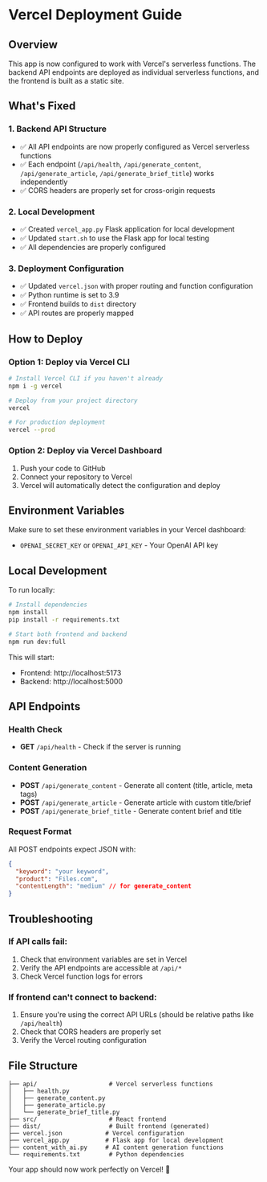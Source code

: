 # Vercel Deployment Guide

## Overview
This app is now configured to work with Vercel's serverless functions. The backend API endpoints are deployed as individual serverless functions, and the frontend is built as a static site.

## What's Fixed

### 1. Backend API Structure
- ✅ All API endpoints are now properly configured as Vercel serverless functions
- ✅ Each endpoint (`/api/health`, `/api/generate_content`, `/api/generate_article`, `/api/generate_brief_title`) works independently
- ✅ CORS headers are properly set for cross-origin requests

### 2. Local Development
- ✅ Created `vercel_app.py` Flask application for local development
- ✅ Updated `start.sh` to use the Flask app for local testing
- ✅ All dependencies are properly configured

### 3. Deployment Configuration
- ✅ Updated `vercel.json` with proper routing and function configuration
- ✅ Python runtime is set to 3.9
- ✅ Frontend builds to `dist` directory
- ✅ API routes are properly mapped

## How to Deploy

### Option 1: Deploy via Vercel CLI
```bash
# Install Vercel CLI if you haven't already
npm i -g vercel

# Deploy from your project directory
vercel

# For production deployment
vercel --prod
```

### Option 2: Deploy via Vercel Dashboard
1. Push your code to GitHub
2. Connect your repository to Vercel
3. Vercel will automatically detect the configuration and deploy

## Environment Variables
Make sure to set these environment variables in your Vercel dashboard:

- `OPENAI_SECRET_KEY` or `OPENAI_API_KEY` - Your OpenAI API key

## Local Development
To run locally:

```bash
# Install dependencies
npm install
pip install -r requirements.txt

# Start both frontend and backend
npm run dev:full
```

This will start:
- Frontend: http://localhost:5173
- Backend: http://localhost:5000

## API Endpoints

### Health Check
- **GET** `/api/health` - Check if the server is running

### Content Generation
- **POST** `/api/generate_content` - Generate all content (title, article, meta tags)
- **POST** `/api/generate_article` - Generate article with custom title/brief
- **POST** `/api/generate_brief_title` - Generate content brief and title

### Request Format
All POST endpoints expect JSON with:
```json
{
  "keyword": "your keyword",
  "product": "Files.com",
  "contentLength": "medium" // for generate_content
}
```

## Troubleshooting

### If API calls fail:
1. Check that environment variables are set in Vercel
2. Verify the API endpoints are accessible at `/api/*`
3. Check Vercel function logs for errors

### If frontend can't connect to backend:
1. Ensure you're using the correct API URLs (should be relative paths like `/api/health`)
2. Check that CORS headers are properly set
3. Verify the Vercel routing configuration

## File Structure
```
├── api/                    # Vercel serverless functions
│   ├── health.py
│   ├── generate_content.py
│   ├── generate_article.py
│   └── generate_brief_title.py
├── src/                    # React frontend
├── dist/                   # Built frontend (generated)
├── vercel.json            # Vercel configuration
├── vercel_app.py          # Flask app for local development
├── content_with_ai.py     # AI content generation functions
└── requirements.txt        # Python dependencies
```

Your app should now work perfectly on Vercel! 🚀
